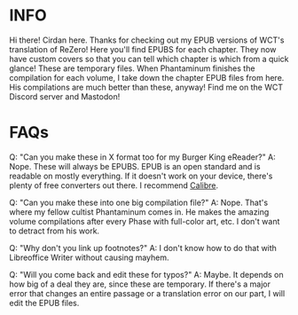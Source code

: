 # INFO

Hi there! Cirdan here. Thanks for checking out my EPUB versions of WCT's translation of ReZero! Here you'll find EPUBS for each chapter. They now have custom covers so that you can tell which chapter is which from a quick glance! These are temporary files. When Phantaminum finishes the compilation for each volume, I take down the chapter EPUB files from here. His compilations are much better than these, anyway! Find me on the WCT Discord server and Mastodon!

# FAQs

Q: "Can you make these in X format too for my Burger King eReader?"
A: Nope. These will always be EPUBS. EPUB is an open standard and is readable on mostly everything. If it doesn't work on your device, there's plenty of free converters out there. I recommend [Calibre](https://calibre-ebook.com).

Q: "Can you make these into one big compilation file?"
A: Nope. That's where my fellow cultist Phantaminum comes in. He makes the amazing volume compilations after every Phase with full-color art, etc. I don't want to detract from his work.

Q: "Why don't you link up footnotes?"
A: I don't know how to do that with Libreoffice Writer without causing mayhem.

Q: "Will you come back and edit these for typos?"
A: Maybe. It depends on how big of a deal they are, since these are temporary. If there's a major error that changes an entire passage or a translation error on our part, I will edit the EPUB files.
